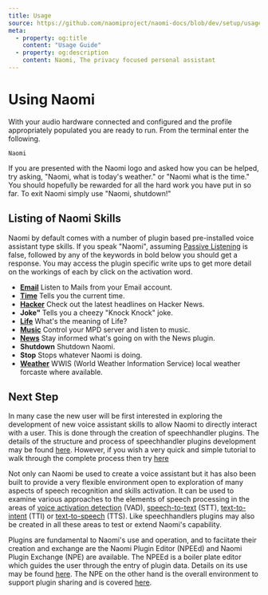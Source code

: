 ```yaml
---
title: Usage
source: https://github.com/naomiproject/naomi-docs/blob/dev/setup/usage.md
meta:
  - property: og:title
    content: "Usage Guide"
  - property: og:description
    content: Naomi, The privacy focused personal assistant
---
```


# Using Naomi

With your audio hardware connected and configured and the profile appropriately populated 
you are ready to run. From the terminal enter the following.
```shell
Naomi
```
If you are presented with the Naomi logo and asked how you can be helped, try asking, 
"Naomi, what is today's weather." or "Naomi what is the time." You should 
hopefully be rewarded for all the hard work you have put in so far. To exit Naomi simply use 
"Naomi, shutdown!"  

## Listing of Naomi Skills
Naomi by default comes with a number of plugin based pre-installed voice assistant type skills. If you speak "Naomi", assuming [Passive Listening](profile.html#passive-listening) is false, followed by any 
of the keywords in bold below you should get a response. You may access the plugin specific write ups to get more detail
on the workings of each by click on the activation word.

- **[Email](plugins/speechhandlers/Check-Email/)** Listen to Mails from your Email account.  
- **[Time](plugins/speechhandlers/Clock/)** Tells you the current time.
- **[Hacker](plugins/speechhandlers/HackerNews/)** Check out the latest headlines on Hacker News.
- **Joke"** Tells you a cheezy "Knock Knock" joke.
- **[Life](plugins/speechhandlers/Life/)** What's the meaning of Life?
- **[Music](plugins/speechhandlers/Mdpcontrol/)** Control your MPD server and listen to music.
- **[News](plugins/speechhandlers/News/)** Stay informed what's going on with the News plugin.
- **Shutdown** Shutdown Naomi.
- **Stop** Stops whatever Naomi is doing.
- **[Weather](plugins/speechhandlers/WWIS-Weather/)** WWIS (World Weather Information Service) local weather forcaste where available.

## Next Step

In many case the new user will be first interested in exploring the development of new voice 
assistant skills to allow Naomi to directly interact with a user. This is done through the creation 
of speechhandler plugins. The details of the structure and process of speechhandler plugins development may be found
[here](./developer/plugins/speechhandler_plugin.html). However, if you wish a very quick and simple tutorial to 
walk through the complete process then try [here](tutorial.html)

Not only can Naomi be used to create a voice assistant but it has also been built to provide a very 
flexible environment open to exploration of many aspects of speech 
recognition and skills activation. It can be used to examine various approaches to 
the elements of speech processing in the areas of 
[voice activation detection](./configuration/vads.html) (VAD),
[speech-to-text](./configuration/stt.html) (STT), 
[text-to-intent](./configuration/tti.html) (TTI) or 
[text-to-speech](./configuration/tts.html) (TTS).
Like speechhandlers plugins may also be created in all these areas to test or extend Naomi's
capability.

Plugins are fundamental to Naomi's use and operation, and to faciitate
their creation and exchange are the Naomi Plugin Editor (NPEEd) and Naomi Plugin Exchange (NPE)
are available. The NPEEd is a boiler plate editor which guides the user through the entry
of plugin data. Details on its use may be found [here](../developer/plugins/npeeditor.html).
The NPE on the other hand is the overall environment to support plugin sharing and is
covered [here](/plugins/).

<DocPreviousVersions/>
<EditPageLink/>
